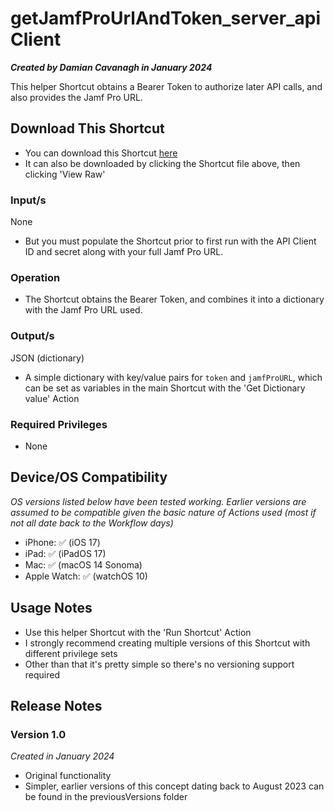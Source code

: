 # getJamfProUrlAndToken_server_apiClient

***Created by Damian Cavanagh in January 2024***

This helper Shortcut obtains a Bearer Token to authorize later API calls, and also provides the Jamf Pro URL. 

## Download This Shortcut
- You can download this Shortcut [here](https://github.com/dhcav/ShortcutsForJamfPro/raw/main/getJamfProUrlAndToken_server_apiClient/getJamfProUrlAndToken_server_apiClient.shortcut)
- It can also be downloaded by clicking the Shortcut file above, then clicking 'View Raw'


### Input/s
None 
- But you must populate the Shortcut prior to first run with the API Client ID and secret along with your full Jamf Pro URL.  

### Operation
- The Shortcut obtains the Bearer Token, and combines it into a dictionary with the Jamf Pro URL used.

### Output/s
JSON (dictionary)
- A simple dictionary with key/value pairs for `token` and `jamfProURL`, which can be set as variables in the main Shortcut with the 'Get Dictionary value' Action


### Required Privileges
- None


## Device/OS Compatibility
*OS versions listed below have been tested working. Earlier versions are assumed to be compatible given the basic nature of Actions used (most if not all date back to the Workflow days)*
- iPhone: 		✅ (iOS 17)
- iPad:  		✅ (iPadOS 17)
- Mac:  		✅ (macOS 14 Sonoma)
- Apple Watch: 	✅ (watchOS 10)


## Usage Notes
- Use this helper Shortcut with the 'Run Shortcut' Action
- I strongly recommend creating multiple versions of this Shortcut with different privilege sets
- Other than that it's pretty simple so there's no versioning support required


## Release Notes
### Version 1.0
*Created in January 2024*
- Original functionality
- Simpler, earlier versions of this concept dating back to August 2023 can be found in the previousVersions folder
